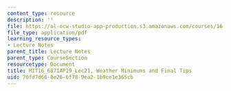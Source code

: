 ```yaml
---
content_type: resource
description: ''
file: https://ol-ocw-studio-app-production.s3.amazonaws.com/courses/16-687-private-pilot-ground-school-january-iap-2019/70fd7d668e266f789ea21b9ce1e365cb_MIT16_687IAP19_Lec21.pdf
file_type: application/pdf
learning_resource_types:
- Lecture Notes
parent_title: Lecture Notes
parent_type: CourseSection
resourcetype: Document
title: MIT16_687IAP19_Lec21, Weather Minimums and Final Tips
uid: 70fd7d66-8e26-6f78-9ea2-1b9ce1e365cb
---
```

